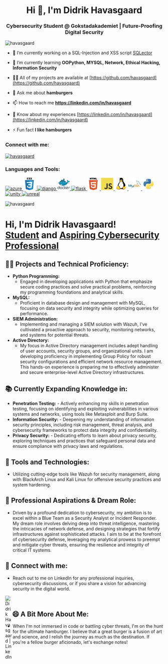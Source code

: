 <h1 align="center">Hi 👋, I'm Didrik Havasgaard</h1>
<h3 align="center">Cybersecurity Student @ Gokstadakademiet | Future-Proofing Digital Security</h3>

<p align="left"> <img src="https://komarev.com/ghpvc/?username=havasgaard&label=Profile%20views&color=0e75b6&style=flat" alt="havasgaard" /> </p>

- 🔭 I’m currently working on a SQL-Injection and XSS script [SQLector](https://github.com/havasgaard/SQLector)

- 🌱 I’m currently learning **OOPython, MYSQL, Network, Ethical Hacking, Information Security**

- 👨‍💻 All of my projects are available at [https://github.com/havasgaard](https://github.com/havasgaard)

- 💬 Ask me about **hamburgers**

- 📫 How to reach me **https://linkedin.com/in/havasgaard**

- 📄 Know about my experiences [https://linkedin.com/in/havasgaard](https://linkedin.com/in/havasgaard)

- ⚡ Fun fact **I like hamburgers**

<h3 align="left">Connect with me:</h3>
<p align="left">
<a href="https://linkedin.com/in/havasgaard" target="blank"><img align="center" src="https://raw.githubusercontent.com/rahuldkjain/github-profile-readme-generator/master/src/images/icons/Social/linked-in-alt.svg" alt="havasgaard" height="30" width="40" /></a>
</p>

<h3 align="left">Languages and Tools:</h3>
<p align="left"> <a href="https://azure.microsoft.com/en-in/" target="_blank" rel="noreferrer"> <img src="https://www.vectorlogo.zone/logos/microsoft_azure/microsoft_azure-icon.svg" alt="azure" width="40" height="40"/> </a> <a href="https://www.w3schools.com/css/" target="_blank" rel="noreferrer"> <img src="https://raw.githubusercontent.com/devicons/devicon/master/icons/css3/css3-original-wordmark.svg" alt="css3" width="40" height="40"/> </a> <a href="https://www.djangoproject.com/" target="_blank" rel="noreferrer"> <img src="https://cdn.worldvectorlogo.com/logos/django.svg" alt="django" width="40" height="40"/> </a> <a href="https://www.docker.com/" target="_blank" rel="noreferrer"> <img src="https://raw.githubusercontent.com/devicons/devicon/master/icons/docker/docker-original-wordmark.svg" alt="docker" width="40" height="40"/> </a> <a href="https://flask.palletsprojects.com/" target="_blank" rel="noreferrer"> <img src="https://www.vectorlogo.zone/logos/pocoo_flask/pocoo_flask-icon.svg" alt="flask" width="40" height="40"/> </a> <a href="https://www.w3.org/html/" target="_blank" rel="noreferrer"> <img src="https://raw.githubusercontent.com/devicons/devicon/master/icons/html5/html5-original-wordmark.svg" alt="html5" width="40" height="40"/> </a> <a href="https://developer.mozilla.org/en-US/docs/Web/JavaScript" target="_blank" rel="noreferrer"> <img src="https://raw.githubusercontent.com/devicons/devicon/master/icons/javascript/javascript-original.svg" alt="javascript" width="40" height="40"/> </a> <a href="https://www.linux.org/" target="_blank" rel="noreferrer"> <img src="https://raw.githubusercontent.com/devicons/devicon/master/icons/linux/linux-original.svg" alt="linux" width="40" height="40"/> </a> <a href="https://www.mysql.com/" target="_blank" rel="noreferrer"> <img src="https://raw.githubusercontent.com/devicons/devicon/master/icons/mysql/mysql-original-wordmark.svg" alt="mysql" width="40" height="40"/> </a> <a href="https://www.python.org" target="_blank" rel="noreferrer"> <img src="https://raw.githubusercontent.com/devicons/devicon/master/icons/python/python-original.svg" alt="python" width="40" height="40"/> </a> <a href="https://unity.com/" target="_blank" rel="noreferrer"> <img src="https://www.vectorlogo.zone/logos/unity3d/unity3d-icon.svg" alt="unity" width="40" height="40"/> </a> <a href="https://unrealengine.com/" target="_blank" rel="noreferrer"> <img src="https://raw.githubusercontent.com/kenangundogan/fontisto/036b7eca71aab1bef8e6a0518f7329f13ed62f6b/icons/svg/brand/unreal-engine.svg" alt="unreal" width="40" height="40"/> </a> </p>

<p><img align="center" src="https://github-readme-stats.vercel.app/api/top-langs?username=havasgaard&show_icons=true&locale=en&layout=compact" alt="havasgaard" /></p>

<h1>Hi, I'm Didrik Havasgaard! <br/><a href="https://github.com/havasgaard">Student</a> and <a href="https://linkedin.com/in/havasgaard">Aspiring Cybersecurity Professional</a></h1>

<h2>👨‍💻 Projects and Technical Proficiency:</h2>

- <b>Python Programming:</b>
  - Engaged in developing applications with Python that emphasize secure coding practices and solve practical problems, reinforcing my programming foundations and analytical skills.
- <b>MySQL:</b>
  - Proficient in database design and management with MySQL, focusing on data security and integrity while optimizing queries for performance.
- <b>SIEM Administration:</b>
  - Implementing and managing a SIEM solution with Wazuh, I've cultivated a proactive approach to security, monitoring networks, and systems for potential threats.
- <b>Active Directory:</b>
  - My focus in Active Directory management includes adept handling of user accounts, security groups, and organizational units. I am developing proficiency in implementing Group Policy for robust security configurations and efficient network resource management. This hands-on experience is preparing me to effectively administer and secure enterprise-level Active Directory infrastructures.

<h2>📚 Currently Expanding Knowledge in:</h2>

- <b>Penetration Testing:</b> - Actively enhancing my skills in penetration testing, focusing on identifying and exploiting vulnerabilities in various systems and networks, using tools like Metasploit and Burp Suite.
- <b>Information Security:</b> - Deepening my understanding of information security principles, including risk management, threat analysis, and cybersecurity frameworks to protect data integrity and confidentiality.
- <b>Privacy Security:</b> - Dedicating efforts to learn about privacy security, exploring techniques and practices that safeguard personal data and ensure compliance with privacy laws and regulations.

<h2>🔧 Tools and Technologies:</h2>

- Utilizing cutting-edge tools like Wazuh for security management, along with BlackArch Linux and Kali Linux for offensive security practices and system hardening.


<h2> 💼 Professional Aspirations & Dream Role:</h2>

- Driven by a profound dedication to cybersecurity, my ambition is to excel within a Blue Team as a Security Analyst or Incident Responder. My dream role involves delving deep into threat intelligence, mastering the intricacies of network defense, and designing strategies that fortify infrastructures against sophisticated attacks. I aim to be at the forefront of cybersecurity defense, leveraging my analytical prowess to preempt and mitigate cyber threats, ensuring the resilience and integrity of critical IT systems.

<h2> 🤳 Connect with me:</h2>

- Reach out to me on LinkedIn for any professional inquiries, cybersecurity discussions, or if you share a vision for advancing security in the digital world.

[<img align="left" alt="Didrik Havasgaard | LinkedIn" width="22px" src="https://cdn.jsdelivr.net/npm/simple-icons@v3/icons/linkedin.svg" />][linkedin]

<br />

<h2> 😄 A Bit More About Me:</h2>

- When I'm not immersed in code or battling cyber threats, I'm on the hunt for the ultimate hamburger. I believe that a great burger is a fusion of art and science, and I relish the journey as much as the destination. If you're a fellow burger aficionado, let's exchange notes!

[linkedin]: https://linkedin.com/in/havasgaard

